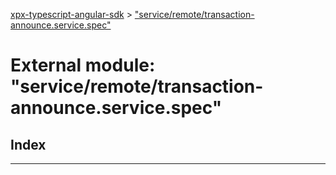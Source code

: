 [xpx-typescript-angular-sdk](../README.md) > ["service/remote/transaction-announce.service.spec"](../modules/_service_remote_transaction_announce_service_spec_.md)

# External module: "service/remote/transaction-announce.service.spec"

## Index

---

